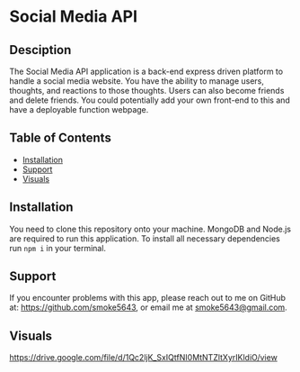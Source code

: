 # Social Media API


  ## Desciption
  
  The Social Media API application is a back-end express driven platform to handle a social media website. You have the ability to manage users, thoughts, and reactions to those thoughts. Users can also become friends and delete friends. You could potentially add your own front-end to this and have a deployable function webpage.

  ## Table of Contents
  * [Installation](#installation)
  * [Support](#support)
  * [Visuals](#visuals)
  
  ## Installation
  You need to clone this repository onto your machine. MongoDB and Node.js are required to run this application. To install all necessary dependencies run `npm i` in your terminal. 

  ## Support
  If you encounter problems with this app, please reach out to me on GitHub at: https://github.com/smoke5643, or email me at smoke5643@gmail.com.

  ## Visuals

  https://drive.google.com/file/d/1Qc2ljK_SxIQtfNI0MtNTZltXyrIKldiO/view

